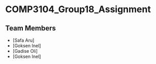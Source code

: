 # COMP3104_Group18_Assignment

## Team Members
- [Safa Aru]
- [Goksen Inel]
- [Gadise Oli]
- [Goksen Inel]
